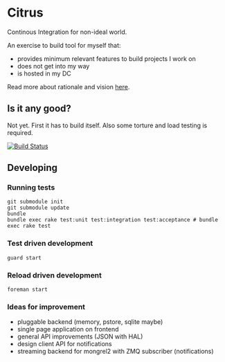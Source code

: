 Citrus
======

Continous Integration for non-ideal world.

An exercise to build tool for myself that:

- provides minimum relevant features to build projects I work on
- does not get into my way
- is hosted in my DC

Read more about rationale and vision [here](https://github.com/pawelpacana/citrus/blob/master/VISION.md).

## Is it any good?

Not yet. First it has to build itself. Also some torture and load testing is required.

[![Build Status](https://secure.travis-ci.org/pawelpacana/citrus.png?branch=master)](http://travis-ci.org/pawelpacana/citrus)


## Developing


### Running tests

    git submodule init
    git submodule update
    bundle
    bundle exec rake test:unit test:integration test:acceptance # bundle exec rake test


### Test driven development

    guard start

### Reload driven development

    foreman start


### Ideas for improvement

- pluggable backend (memory, pstore, sqlite maybe)
- single page application on frontend
- general API improvements (JSON with HAL)
- design client API for notifications
- streaming backend for mongrel2 with ZMQ subscriber (notifications)
